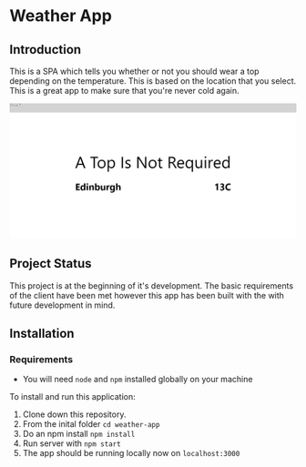 # Weather App

## Introduction

This is a SPA which tells you whether or not you should wear a top depending on the temperature. This is based on the location that you select. This is a great app to make sure that you're never cold again.

![Picutre Of Application](images/image1.PNG)

## Project Status

This project is at the beginning of it's development. The basic requirements of the client have been met however this app has been built with the with future development in mind.

## Installation

### Requirements

- You will need `node` and `npm` installed globally on your machine

To install and run this application:

1. Clone down this repository.
1. From the inital folder `cd weather-app`
1. Do an npm install `npm install`
1. Run server with `npm start`
1. The app should be running locally now on `localhost:3000`
